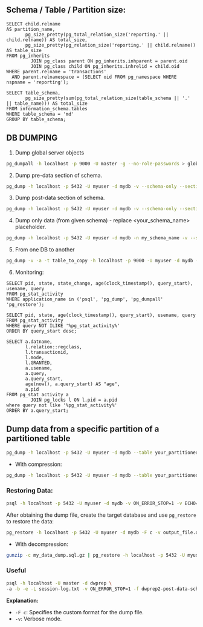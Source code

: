 ## Schema / Table / Partition size:

```postgresql
SELECT child.relname                                                         AS partition_name,
       pg_size_pretty(pg_total_relation_size('reporting.' || child.relname)) AS total_size,
       pg_size_pretty(pg_relation_size('reporting.' || child.relname))       AS table_size
FROM pg_inherits
         JOIN pg_class parent ON pg_inherits.inhparent = parent.oid
         JOIN pg_class child ON pg_inherits.inhrelid = child.oid
WHERE parent.relname = 'transactions'
  AND parent.relnamespace = (SELECT oid FROM pg_namespace WHERE nspname = 'reporting');
```

```postgresql
SELECT table_schema,
       pg_size_pretty(sum(pg_total_relation_size(table_schema || '.' || table_name))) AS total_size
FROM information_schema.tables
WHERE table_schema = 'md'
GROUP BY table_schema;
```

## DB DUMPING

1. Dump global server objects

```bash
pg_dumpall -h localhost -p 9000 -U master -g --no-role-passwords > globals.sql
```

2. Dump pre-data section of schema.

```bash
pg_dump -h localhost -p 5432 -U myuser -d mydb -v --schema-only --section=pre-data > pre-data-schema.sql
```

3. Dump post-data section of schema.

```bash
pg_dump -h localhost -p 5432 -U myuser -d mydb -v --schema-only --section=post-data > post-data-schema.sql
```

4. Dump only data (from given schema) - replace <your_schema_name> placeholder.

```bash
pg_dump -h localhost -p 5432 -U myuser -d mydb -n my_schema_name -v --section=data --data-only --file=dwprep2-qc-data-dump.sql
```

5. From one DB to another

```bash
pg_dump -v -a -t table_to_copy -h localhost -p 9000 -U myuser -d mydb --section=data --data-only | psql -h localhost -p 9007 -U myuser -d mydb -v ON_ERROR_STOP=1 -v ECHO=all > dump_and_restore_log.txt 2>&1
```

6. Monitoring:

```postgresql
SELECT pid, state, state_change, age(clock_timestamp(), query_start), usename, query
FROM pg_stat_activity
WHERE application_name in ('psql', 'pg_dump', 'pg_dumpall' 'pg_restore');
```

```postgresql
SELECT pid, state, age(clock_timestamp(), query_start), usename, query
FROM pg_stat_activity
WHERE query NOT ILIKE '%pg_stat_activity%'
ORDER BY query_start desc;
```

```postgresql
SELECT a.datname,
       l.relation::regclass,
       l.transactionid,
       l.mode,
       l.GRANTED,
       a.usename,
       a.query,
       a.query_start,
       age(now(), a.query_start) AS "age",
       a.pid
FROM pg_stat_activity a
         JOIN pg_locks l ON l.pid = a.pid
where query not like '%pg_stat_activity%'
ORDER BY a.query_start;
```

## Dump data from a specific partition of a partitioned table

```bash
pg_dump -h localhost -p 5432 -U myuser -d mydb --table your_partitioned_table -v --section=data --data-only --where "id >= 1000 AND id < 2000" -F c -f output_file.dump
```

- With compression:

```bash
pg_dump -h localhost -p 5432 -U myuser -d mydb --table your_partitioned_table -v --section=data --data-only --where "id >= 1000 AND id < 2000" -F c -Z 9 -f my_data_dump.sql.gz
```

### Restoring Data:

```bash
psql -h localhost -p 5432 -U myuser -d mydb -v ON_ERROR_STOP=1 -v ECHO=all -f data-dump.sql
```

After obtaining the dump file, create the target database and use `pg_restore` to restore the data:

```bash
pg_restore -h localhost -p 5432 -U myuser -d mydb -F c -v output_file.dump
```

- With decompression:

```bash
gunzip -c my_data_dump.sql.gz | pg_restore -h localhost -p 5432 -U myuser -d mydb -v
```

### Useful

```bash
psql -h localhost -U master -d dwprep \
-a -b -e -L session-log.txt -v ON_ERROR_STOP=1 -f dwprep2-post-data-schema.sql
```

**Explanation:**

- `-F c`: Specifies the custom format for the dump file.
- `-v`: Verbose mode.


